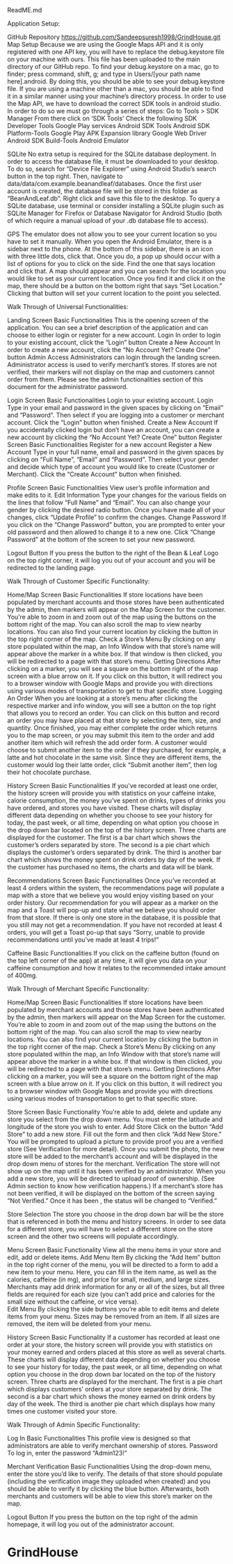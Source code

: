 ReadME.md


Application Setup:

GitHub Repository
https://github.com/Sandeepsuresh1998/GrindHouse.git
Map Setup
Because we are using the Google Maps API and it is only registered with one API key, you will have to replace the debug.keystore file on your machine with ours. This file has been uploaded to the main directory of our GitHub repo. To find your debug.keystore on a mac, go to finder; press command, shift, g; and type in Users/[your path name here].android. By doing this, you should be able to see your debug.keystore file. If you are using a machine other than a mac, you should be able to find it in a similar manner using your machine’s directory process.
In order to use the Map API, we have to download the correct SDK tools in android studio. In order to do so we must go through a series of steps: 
Go to Tools > SDK Manager
From there click on ‘SDK Tools’
Check the following SDK Developer Tools
Google Play services 
Android SDK Tools
Android SDK Platform-Tools
Google Play APK Expansion library
Google Web Driver
Android SDK Build-Tools
Android Emulator


SQLite
No extra setup is required for the SQLite database deployment. 
In order to access the database file, it must be downloaded to your desktop. To do so, search for “Device File Explorer” using Android Studio’s search button in the top right. Then, navigate to data/data/com.example.beanandleaf/databases. Once the first user account is created, the database file will be stored in this folder as “BeanAndLeaf.db”. Right click and save this file to the desktop. To query a SQLite database, use terminal or consider installing a SQLite plugin such as SQLite Manager for Firefox or Database Navigator for Android Studio (both of which require a manual upload of your .db database file to access). 

GPS
The emulator does not allow you to see your current location so you have to set it manually. When you open the Android Emulator, there is a sidebar next to the phone. At the bottom of this sidebar, there is  an icon with three little dots, click that. Once you do, a pop up should occur with a list of options for you to click on the side. Find the one that says location and click that. A map should appear and you can search for the location you would like to set as your current location. Once you find it and click it on the map, there should be a button on the bottom right that says “Set Location.” Clicking that button will set your current location to the point you selected.


Walk Through of Universal Functionalities:

Landing Screen
Basic Functionalities
This is the opening screen of the application. You can see a brief description of the application and can choose to either login or register for a new account.
Login
In order to login to your existing account, click the “Login” button
Create a New Account
In order to create a new account, click the “No Account Yet? Create One” button
Admin Access
Administrators can login through the landing screen. Administrator access is used to verify merchant’s stores. If stores are not verified, their markers will not display on the map and customers cannot order from them. Please see the admin functionalities section of this document for the administrator password.

Login Screen 
Basic Functionalities
Login to your existing account.
Login 
Type in your email and password in the given spaces by clicking on “Email” and “Password”. Then select if you are logging into a customer or merchant account. Click the “Login” button when finished. 
Create a New Account
If you accidentally clicked login but don’t have an account, you can create a new account by clicking the “No Account Yet? Create One” button
Register Screen
Basic Functionalities
Register for a new account
Register a New Account
Type in your full name, email and password in the given spaces by clicking on “Full Name”, “Email” and “Password”. Then select your gender and decide which type of account you would like to create (Customer or Merchant). Click the “Create Account” button when finished. 

Profile Screen
Basic Functionalities
View user’s profile information and make edits to it.
Edit Information
Type your changes for the various fields on the lines that follow “Full Name” and “Email”. You can also change your gender by clicking the desired radio button. Once you have made all of your changes, click “Update Profile” to confirm the changes.
Change Password
If you click on the “Change Password” button, you are prompted to enter your old password and then allowed to change it to a new one. Click “Change Password” at the bottom of the screen to set your new password.

Logout Button
If you press the button to the right of the Bean & Leaf Logo on the top right corner, it will log you out of your account and you will be redirected to the landing page. 

Walk Through of Customer Specific Functionality:

Home/Map Screen
Basic Functionalities
If store locations have been populated by merchant accounts and those stores have been authenticated by the admin, then markers will appear on the Map Screen for the customer. You’re able to zoom in and zoom out of the map using the buttons on the bottom right of the map. You can also scroll the map to view nearby locations. You can also find your current location by clicking the button in the top right corner of the map.
Check a Store’s Menu
By clicking on any store populated within the map, an Info Window with that store’s name will appear above the marker in a white box. If that window is then clicked, you will be redirected to a page with that store’s menu.
Getting Directions
After clicking on a marker, you will see a square on the bottom right of the map screen with a blue arrow on it. If you click on this button, it will redirect you to a browser window with Google Maps and provide you with directions using various modes of transportation to get to that specific store.
Logging An Order
When you are looking at a store’s menu after clicking the respective marker and info window, you will see a button on the top right that allows you to record an order. You can click on this button and record an order you may have placed at that store by selecting the item, size, and quantity. Once finished, you may either complete the order which returns you to the map screen, or you may submit this item to the order and add another item which will refresh the add order form. A customer would choose to submit another item to the order if they purchased, for example, a latte and hot chocolate in the same visit. Since they are different items, the customer would log their latte order, click “Submit another item”, then log their hot chocolate purchase.

History Screen
Basic Functionalities
If you’ve recorded at least one order, the history screen will provide you with statistics on your caffeine intake, calorie consumption, the money you’ve spent on drinks, types of drinks you have ordered, and stores you have visited. These charts will display different data depending on whether you choose to see your history for today, the past week, or all time, depending on what option you choose in the drop down bar located on the top of the history screen.
Three charts are displayed for the customer. The first is a bar chart which shows the customer’s orders separated by store. The second is a pie chart which displays the customer’s orders separated by drink. The third is another bar chart which shows the money spent on drink orders by day of the week. 
If the customer has purchased no items, the charts and data will be blank.

Recommendations Screen
Basic Functionalities
Once you’ve recorded at least 4 orders within the system, the recommendations page will populate a map with a store that we believe you would enjoy visiting based on your order history. Our recommendation for you will appear as a marker on the map and a Toast will pop-up and state what we believe you should order from that store. If there is only one store in the database, it is possible that you still may not get a recommendation.
If you have not recorded at least 4 orders, you will get a Toast po-up that says “Sorry, unable to provide recommendations until you've made at least 4 trips!”

Caffeine 
Basic Functionalities
If you click on the caffeine button (found on the top left corner of the app) at any time, it will give you data on your caffeine consumption and how it relates to the recommended intake amount of 400mg.



Walk Through of Merchant Specific Functionality: 

Home/Map Screen
Basic Functionalities
If store locations have been populated by merchant accounts and those stores have been authenticated by the admin, then markers will appear on the Map Screen for the customer. You’re able to zoom in and zoom out of the map using the buttons on the bottom right of the map. You can also scroll the map to view nearby locations. You can also find your current location by clicking the button in the top right corner of the map.
Check a Store’s Menu
By clicking on any store populated within the map, an Info Window with that store’s name will appear above the marker in a white box. If that window is then clicked, you will be redirected to a page with that store’s menu.
Getting Directions
After clicking on a marker, you will see a square on the bottom right of the map screen with a blue arrow on it. If you click on this button, it will redirect you to a browser window with Google Maps and provide you with directions using various modes of transportation to get to that specific store.

Store Screen
Basic Functionality
You’re able to add, delete and update any store you select from the drop down menu. You must enter the latitude and longitude of the store you wish to enter.
Add Store
Click on the button “Add Store” to add a new store. Fill out the form and then click “Add New Store.” You will be prompted to upload a picture to provide proof you are a verified store (See Verification for more detail). Once you submit the photo, the new store will be added to the merchant’s account and will be displayed in the drop down menu of stores for the merchant.
Verification
The store will not show up on the map until it has been verified by an administrator. When you add a new store, you will be directed to upload proof of ownership. (See Admin section to know how verification happens.) If a merchant’s store has not been verified, it will be displayed on the bottom of the screen saying “Not Verified.” Once it has been , the status will be changed to “Verified.”

Store Selection
The store you choose in the drop down bar will be the store that is referenced in both the menu and history screens. In order to see data for a different store, you will have to select a different store on the store screen and the other two screens will populate accordingly.

Menu Screen 
Basic Functionality
View all the menu items in your store and edit, add or delete items.
Add Menu Item
By clicking the “Add Item” button in the top right corner of the menu, you will be directed to a form to add a new item to your menu. Here, you can fill in the item name, as well as the calories, caffeine (in mg), and price for small, medium, and large sizes. Merchants may add drink information for any or all of the sizes, but all three fields are required for each size (you can’t add price and calories for the small size without the caffeine, or vice versa).  
Edit Menu
By clicking the side buttons you’re able to edit items and delete items from your menu. Sizes may be removed from an item. If all sizes are removed, the item will be deleted from your menu. 

History Screen
Basic Functionality 
If a customer has recorded at least one order at your store, the history screen will provide you with statistics on your money earned and orders placed at this store as well as several charts. These charts will display different data depending on whether you choose to see your history for today, the past week, or all time, depending on what option you choose in the drop down bar located on the top of the history screen.
Three charts are displayed for the merchant. The first is a pie chart which displays customers’ orders at your store separated by drink. The second is a bar chart which shows the money earned on drink orders by day of the week. The third is another pie chart which displays how many times one customer visited your store. 

Walk Through of Admin Specific Functionality: 

Log In
Basic Functionalities
This profile view is designed so that administrators are able to verify merchant ownership of stores.
Password
To log in, enter the password “Admin123!”

Merchant Verification 
Basic Functionalities
Using the drop-down menu, enter the store you’d like to verify. The details of that store should populate (including the verification image they uploaded when created) and you should be able to verify it by clicking the blue button. Afterwards, both merchants and customers will be able to view this store’s marker on the map.

Logout Button
If you press the button on the top right of the admin homepage, it will log you out of the administrator account. 



# GrindHouse
